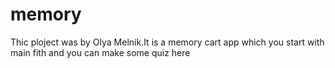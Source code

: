 # memory
Thic ploject was by Olya Melnik.It is a memory cart app which you start with main  fith and you can make some quiz here
